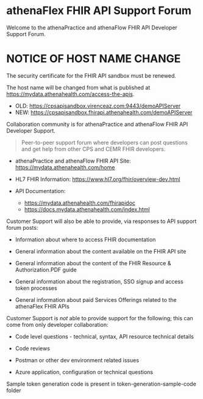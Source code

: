 # athenaFlex FHIR API Support Forum
Welcome to the athenaPractice and athenaFlow FHIR API Developer Support Forum.

# NOTICE OF HOST NAME CHANGE
The security certificate for the FHIR API sandbox must be renewed.

The host name will be changed from what is published at https://mydata.athenahealth.com/access-the-apis.
* OLD: https://cpsapisandbox.virenceaz.com:9443/demoAPIServer
* NEW: https://cpsapisandbox.fhirapi.athenahealth.com/demoAPIServer


Collaboration community is for athenaPractice and athenaFlow FHIR API Developer Support.
> Peer-to-peer support forum where developers can post questions and get help from other CPS and CEMR FHIR developers. 

* athenaPractice and athenaFlow FHIR API Site: https://mydata.athenahealth.com/home

* HL7 FHIR Information: https://www.hl7.org/fhir/overview-dev.html

* API Documentation:
  * https://mydata.athenahealth.com/fhirapidoc
  * https://docs.mydata.athenahealth.com/index.html

Customer Support will also be able to provide, via responses to API support forum posts:
- Information about where to access FHIR documentation

- General information about the content available on the FHIR API site

- General information about the content of the FHIR Resource & Authorization.PDF guide

- General information about the registration, SSO signup and access token processes

- General information about paid Services Offerings related to the athenaFlex FHIR APIs 

Customer Support is _not_ able to provide support for the following; this can come from only developer collaboration:
- Code level questions - technical, syntax, API resource technical details

- Code reviews

- Postman or other dev environment related issues

- Azure application, configuration or technical questions

Sample token generation code is present in token-generation-sample-code folder
